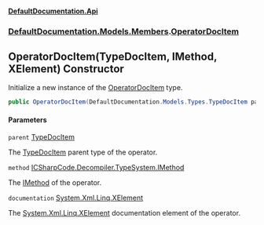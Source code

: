 #### [DefaultDocumentation.Api](index.md 'index')
### [DefaultDocumentation.Models.Members](index.md#DefaultDocumentation.Models.Members 'DefaultDocumentation.Models.Members').[OperatorDocItem](OperatorDocItem.md 'DefaultDocumentation.Models.Members.OperatorDocItem')

## OperatorDocItem(TypeDocItem, IMethod, XElement) Constructor

Initialize a new instance of the [OperatorDocItem](OperatorDocItem.md 'DefaultDocumentation.Models.Members.OperatorDocItem') type.

```csharp
public OperatorDocItem(DefaultDocumentation.Models.Types.TypeDocItem parent, IMethod method, System.Xml.Linq.XElement? documentation);
```
#### Parameters

<a name='DefaultDocumentation.Models.Members.OperatorDocItem.OperatorDocItem(DefaultDocumentation.Models.Types.TypeDocItem,IMethod,System.Xml.Linq.XElement).parent'></a>

`parent` [TypeDocItem](TypeDocItem.md 'DefaultDocumentation.Models.Types.TypeDocItem')

The [TypeDocItem](TypeDocItem.md 'DefaultDocumentation.Models.Types.TypeDocItem') parent type of the operator.

<a name='DefaultDocumentation.Models.Members.OperatorDocItem.OperatorDocItem(DefaultDocumentation.Models.Types.TypeDocItem,IMethod,System.Xml.Linq.XElement).method'></a>

`method` [ICSharpCode.Decompiler.TypeSystem.IMethod](https_//docs.microsoft.com/en-us/dotnet/api/ICSharpCode.Decompiler.TypeSystem.IMethod 'ICSharpCode.Decompiler.TypeSystem.IMethod')

The [IMethod](https_//github.com/icsharpcode/ILSpy 'ICSharpCode.Decompiler.TypeSystem.IMethod') of the operator.

<a name='DefaultDocumentation.Models.Members.OperatorDocItem.OperatorDocItem(DefaultDocumentation.Models.Types.TypeDocItem,IMethod,System.Xml.Linq.XElement).documentation'></a>

`documentation` [System.Xml.Linq.XElement](https_//docs.microsoft.com/en-us/dotnet/api/System.Xml.Linq.XElement 'System.Xml.Linq.XElement')

The [System.Xml.Linq.XElement](https_//docs.microsoft.com/en-us/dotnet/api/System.Xml.Linq.XElement 'System.Xml.Linq.XElement') documentation element of the operator.